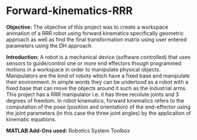 # Forward-kinematics-RRR

**Objective:**
The objective of this project was to create a workspace animation of a RRR robot using forward kinematics specifically geometric approach as well as find the final transformation matrix using user entered parameters using the DH approach.

**Introduction:**
A robot is a mechanical device (software controlled) that uses sensors to guide/control one or more end effectors though programmed motions in a workspace in order to manipulate physical objects.
Manipulators are the kind of robots which have a fixed base and manipulate their environment. In simple words they can be undertood as a robot with a fixed base that can move the objects around it such as the industrial arms.
This project has a RRR manipulator i.e. it has three recolute joints and 3 degrees of freedom.
In robot kinematics, forward kinematics refers to the computation of the pose (position and orientation) of the end-effector using the joint parameters (in this case the three joint angles) by the application of kinematic equations.

**MATLAB Add-Ons used:**
Robotics System Toolbox
